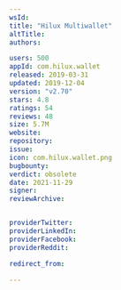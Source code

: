```yaml
---
wsId: 
title: "Hilux Multiwallet"
altTitle: 
authors:

users: 500
appId: com.hilux.wallet
released: 2019-03-31
updated: 2019-12-04
version: "v2.70"
stars: 4.8
ratings: 54
reviews: 48
size: 5.7M
website: 
repository: 
issue: 
icon: com.hilux.wallet.png
bugbounty: 
verdict: obsolete
date: 2021-11-29
signer: 
reviewArchive:


providerTwitter: 
providerLinkedIn: 
providerFacebook: 
providerReddit: 

redirect_from:

---
```



